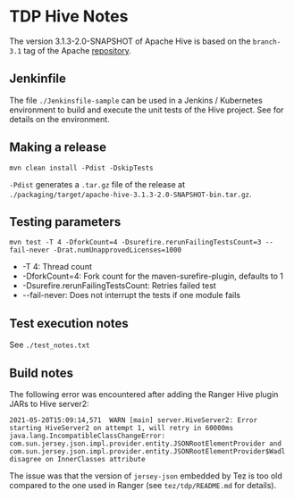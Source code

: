 # TDP Hive Notes

The version 3.1.3-2.0-SNAPSHOT of Apache Hive is based on the `branch-3.1` tag of the Apache [repository](https://github.com/apache/hive/tree/branch-3.1).

## Jenkinfile

The file `./Jenkinsfile-sample` can be used in a Jenkins / Kubernetes environment to build and execute the unit tests of the Hive project. See []() for details on the environment.

## Making a release

```
mvn clean install -Pdist -DskipTests
```

`-Pdist` generates a `.tar.gz` file of the release at `./packaging/target/apache-hive-3.1.3-2.0-SNAPSHOT-bin.tar.gz`.

## Testing parameters

```
mvn test -T 4 -DforkCount=4 -Dsurefire.rerunFailingTestsCount=3 --fail-never -Drat.numUnapprovedLicenses=1000
```

- -T 4: Thread count
- -DforkCount=4: Fork count for the maven-surefire-plugin, defaults to 1
- -Dsurefire.rerunFailingTestsCount: Retries failed test
- --fail-never: Does not interrupt the tests if one module fails

## Test execution notes

See `./test_notes.txt`

## Build notes

The following error was encountered after adding the Ranger Hive plugin JARs to Hive server2:

```
2021-05-20T15:09:14,571  WARN [main] server.HiveServer2: Error starting HiveServer2 on attempt 1, will retry in 60000ms
java.lang.IncompatibleClassChangeError: com.sun.jersey.json.impl.provider.entity.JSONRootElementProvider and com.sun.jersey.json.impl.provider.entity.JSONRootElementProvider$Wadl disagree on InnerClasses attribute
```

The issue was that the version of `jersey-json` embedded by Tez is too old compared to the one used in Ranger (see `tez/tdp/README.md` for details).
